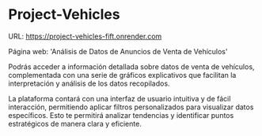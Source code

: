 # Project-Vehicles

URL: https://project-vehicles-fift.onrender.com 

Página web: 'Análisis de Datos de Anuncios de Venta de Vehículos'

Podrás acceder a información detallada sobre datos de venta de vehículos, complementada con una serie de gráficos explicativos que facilitan la interpretación y análisis de los datos recopilados.

La plataforma contará con una interfaz de usuario intuitiva y de fácil interacción, permitiendo aplicar filtros personalizados para visualizar datos específicos. Esto te permitirá analizar tendencias y identificar puntos estratégicos de manera clara y eficiente. 